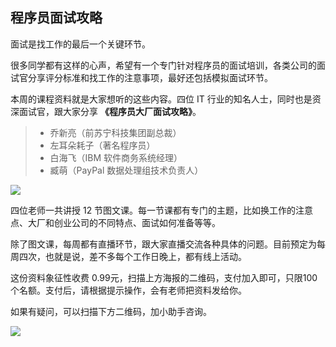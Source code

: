 ## 程序员面试攻略

面试是找工作的最后一个关键环节。

很多同学都有这样的心声，希望有一个专门针对程序员的面试培训，各类公司的面试官分享评分标准和找工作的注意事项，最好还包括模拟面试环节。

本周的课程资料就是大家想听的这些内容。四位 IT 行业的知名人士，同时也是资深面试官，跟大家分享 **《程序员大厂面试攻略》**。

> - 乔新亮（前苏宁科技集团副总裁）
> - 左耳朵耗子（著名程序员）
> - 白海飞（IBM 软件商务系统经理）
> - 臧萌（PayPal 数据处理组技术负责人）

![](https://cdn.beekka.com/blogimg/asset/202101/bg2021010624.jpg)

四位老师一共讲授 12 节图文课。每一节课都有专门的主题，比如换工作的注意点、大厂和创业公司的不同特点、面试如何准备等等。

除了图文课，每周都有直播环节，跟大家直播交流各种具体的问题。目前预定为每周四次，也就是说，差不多每个工作日晚上，都有线上活动。

这份资料象征性收费 0.99元，扫描上方海报的二维码，支付加入即可，只限100个名额。支付后，请根据提示操作，会有老师把资料发给你。

如果有疑问，可以扫描下方二维码，加小助手咨询。

![](https://cdn.beekka.com/blogimg/asset/202101/bg2021010625.jpg)

